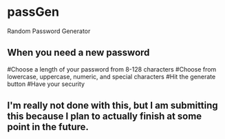 # passGen
Random Password Generator


## When you need a new password
#Choose a length of your password from 8-128 characters
#Choose from lowercase, uppercase, numeric, and special characters
#Hit the generate button
#Have your security


## I'm really not done with this, but I am submitting this because I plan to actually finish at some point in the future.
